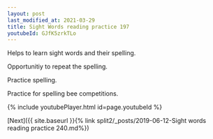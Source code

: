 ```yaml
---
layout: post
last_modified_at: 2021-03-29
title: Sight Words reading practice 197
youtubeId: GJfK5zrkTLo
---
```

 
 
Helps to learn sight words and their spelling.

Opportunitiy to repeat the spelling. 

Practice spelling. 
 
Practice for spelling bee competitions. 
 
{% include youtubePlayer.html id=page.youtubeId %}
 
 

[Next]({{ site.baseurl }}{% link  split2/_posts/2019-06-12-Sight words reading practice 240.md%})
 
